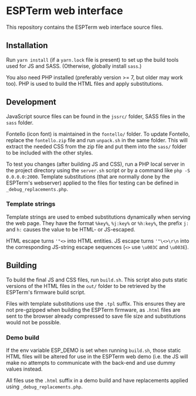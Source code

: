 # ESPTerm web interface

This repository contains the ESPTerm web interface source files.

## Installation

Run `yarn install` (if a `yarn.lock` file is present) to set up the build tools 
used for JS and SASS. (Otherwise, globally install `sass`.)

You also need PHP installed (preferably version >= 7, but older may work too).
PHP is used to build the HTML files and apply substitutions.

## Development

JavaScript source files can be found in the `jssrc/` folder, SASS
files in the `sass` folder.

Fontello (icon font) is maintained in the `fontello/` folder. To update Fontello, replace
the `fontello.zip` file and run `unpack.sh` in the same folder. This will extract the needed CSS
from the zip file and put them into the `sass/` folder to be included with the other styles.

To test you changes (after building JS and CSS), run a PHP local server in the project
directory using the `server.sh` script or by a command like `php -S 0.0.0.0:2000`.
Template substitutions (that are normally done by the ESPTerm's webserver) applied to the 
files fior testing can be defined in `_debug_replacements.php`.

### Template strings

Template strings are used to embed substitutions dynamically when serving the web page.
They have the format `%key%`, `%j:key%` or `%h:key%`, the prefix `j:` and `h:`
causes the value to be HTML- or JS-escaped.

HTML escape turns `'"<>` into HTML entities. JS escape turns `'"\<>\r\n` into the 
corresponding JS-string escape sequences (`<>` use `\u003C` and `\u003E`).

## Building

To build the final JS and CSS files, run `build.sh`. This script also puts static versions 
of the HTML files in the `out/` folder to be retrieved by the ESPTerm's firmware build script.

Files with template substitutions use the `.tpl` suffix. This ensures they are not pre-gzipped
when building the ESPTerm firmware, as `.html` files are sent to the browser already compressed
to save file size and substitutions would not be possible.

### Demo build

If the env variable ESP_DEMO is set when running `build.sh`, those static HTML
files will be altered for use in the ESPTerm web demo (i.e. the JS will make
no attempts to communicate with the back-end and use dummy values instead.

All files use the `.html` suffix in a demo build and have replacements applied using 
`_debug_replacements.php`.


